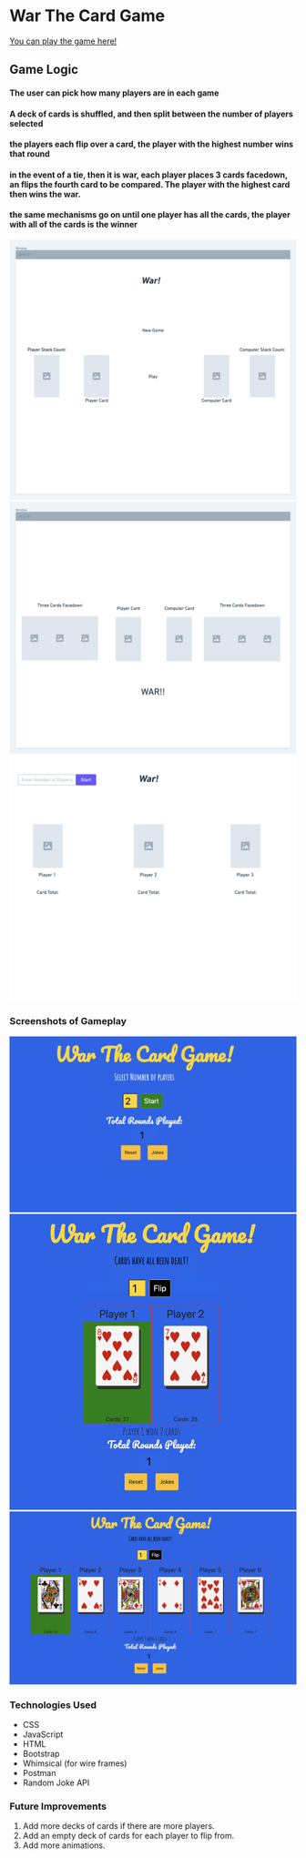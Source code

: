 # War The Card Game
[You can play the game here!](http://warthecardgame.surge.sh/)
## Game Logic 
#### The user can pick how many players are in each game
#### A deck of cards is shuffled, and then split between the number of players selected
#### the players each flip over a card, the player with the highest number wins that round
#### in the event of a tie, then it is war, each player places 3 cards facedown, an flips the fourth card to be compared. The player with the highest card then wins the war. 
#### the same mechanisms go on until one player has all the cards, the player with all of the cards is the winner 
![wireframe](css/warTheGame@2x.png)
![wireframe](css/warTheGame@2x%20(1).png)
![wireframe](css/warTheGame%20-%20Frame@2x.png)


### Screenshots of Gameplay
![actualGameplay](css/firstScreen.png)
![actualGameplay](css/2playerEx.png)
![actualGameplay](css/multiplayerEx.png)

### Technologies Used 
* CSS
* JavaScript 
* HTML
* Bootstrap
* Whimsical (for wire frames)
* Postman
* Random Joke API

### Future Improvements
1. Add more decks of cards if there are more players.
2. Add an empty deck of cards for each player to flip from.
3. Add more animations.
